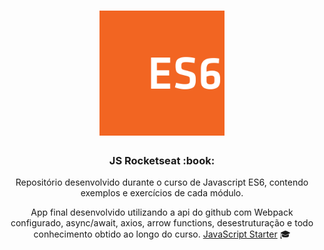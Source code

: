 <h1 align="center">
    <img alt="Starter" title="Javascript Starter"src=".github/es6.svg" width="200px" />
</h1>

<h3 align="center">
  JS Rocketseat :book:
</h3>

<p align="center"> 
  Repositório desenvolvido durante o curso de Javascript ES6, contendo exemplos e exercícios de cada módulo. <br>
</p>

<p align="center">
  App final desenvolvido utilizando a api do github com Webpack configurado, 
  async/await, axios, arrow functions, desestruturação e todo conhecimento obtido ao longo do curso. 
  <a href="https://skylab.rocketseat.com.br/journey/starter">JavaScript Starter</a> 🎓
</p>
